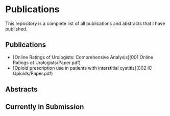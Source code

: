 # Publications

This repository is a complete list of all publications and abstracts that I have published. 

## Publications

- [Online Ratings of Urologists: Comprehensive Analysis](001 Online Ratings of Urologists/Paper.pdf)
- [Opioid prescription use in patients with interstitial cystitis](002 IC Opioids/Paper.pdf)

## Abstracts


## Currently in Submission